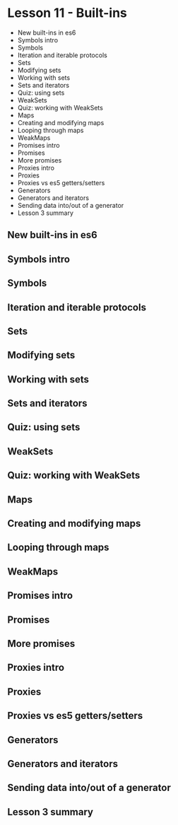 # Lesson 11 - Built-ins


<!-- MarkdownTOC -->

- New built-ins in es6
- Symbols intro
- Symbols
- Iteration and iterable protocols
- Sets
- Modifying sets
- Working with sets
- Sets and iterators
- Quiz: using sets
- WeakSets
- Quiz: working with WeakSets
- Maps
- Creating and modifying maps
- Looping through maps
- WeakMaps
- Promises intro
- Promises
- More promises
- Proxies intro
- Proxies
- Proxies vs es5 getters/setters
- Generators
- Generators and iterators
- Sending data into/out of a generator
- Lesson 3 summary

<!-- /MarkdownTOC -->


## New built-ins in es6




## Symbols intro




## Symbols 




## Iteration and iterable protocols




## Sets




## Modifying sets




## Working with sets




## Sets and iterators




## Quiz: using sets




## WeakSets




## Quiz: working with WeakSets




## Maps




## Creating and modifying maps




## Looping through maps




## WeakMaps




## Promises intro




## Promises




## More promises




## Proxies intro




## Proxies




## Proxies vs es5 getters/setters




## Generators




## Generators and iterators




## Sending data into/out of a generator




## Lesson 3 summary



